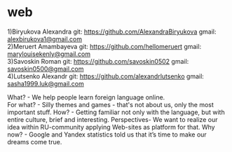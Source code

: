# web
1)Biryukova Alexandra git: https://github.com/AlexandraBiryukova gmail: alexbirukova1@gmail.com                                
2)Meruert Amambayeva git: https://github.com/hellomeruert gmail: marylouisekenly@gmail.com                                      
3)Savoskin Roman git: https://github.com/savoskin0502 gmail: savoskin0500@gmail.com                                           
4)Lutsenko Alexandr git: https://github.com/alexandrlutsenko gmail: sasha1999.luk@gmail.com


What? - We help people learn foreign language online.                                                     
For what? - Silly themes and games - that's not about us, only the most important stuff. 
How? - Getting familiar not only with the language, but with entire culture, brief and interesting. 
Perspectives- We want to realize our idea within RU-community applying Web-sites as platform for that. 
Why now? - Google and Yandex statistics told us that it’s time to make our dreams come true.
